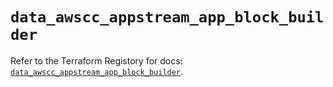 # `data_awscc_appstream_app_block_builder`

Refer to the Terraform Registory for docs: [`data_awscc_appstream_app_block_builder`](https://registry.terraform.io/providers/hashicorp/awscc/0.70.0/docs/data-sources/appstream_app_block_builder).
